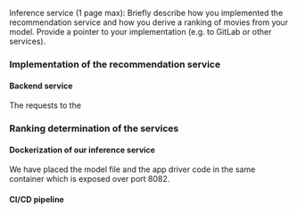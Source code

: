 Inference service (1 page max): Briefly describe how you implemented the recommendation service and how you derive a ranking of movies from your model. Provide a pointer to your implementation (e.g. to GitLab or other services).

### Implementation of the recommendation service
#### Backend service
The requests to the 

### Ranking determination of the services

#### Dockerization of our inference service
We have placed the model file and the app driver code in the same container which is exposed over port 8082.

#### CI/CD pipeline



